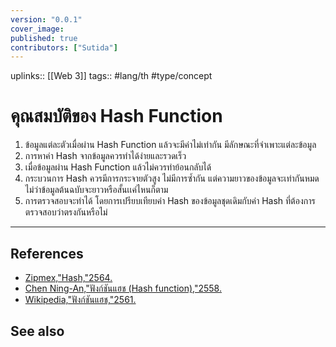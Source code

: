 ```yaml
---
version: "0.0.1"
cover_image:
published: true
contributors: ["Sutida"]
---
```

uplinks:: [[Web 3]]
tags:: #lang/th #type/concept

# คุณสมบัติของ Hash Function
1.  ข้อมูลแต่ละตัวเมื่อผ่าน Hash Function แล้วจะมีค่าไม่เท่ากัน มีลักษณะที่จำเพาะแต่ละข้อมูล
2.  การหาค่า Hash จากข้อมูลควรทำได้ง่ายและรวดเร็ว
3.  เมื่อข้อมูลผ่าน Hash Function แล้วไม่ควรทำย้อนกลับได้
4.  กระบวนการ Hash ควรมีการกระจายตัวสูง ไม่มีการซ้ำกัน แต่ความยาวของข้อมูลจะเท่ากันหมดไม่ว่าข้อมูลต้นฉบับจะยาวหรือสั้นเเค่ไหนก็ตาม
5. การตรวจสอบจะทำได้ โดยการเปรียบเทียบค่า Hash ของข้อมูลชุดเดิมกับค่า Hash ที่ต้องการตรวจสอบว่าตรงกันหรือไม่

---
## References
- [Zipmex,"Hash,"2564.](https://zipmex.com/th/glossary/hash/)
- [Chen Ning-An,"ฟังก์ชันแฮช (Hash function),"2558.](https://blog.inslash.com/%E0%B8%9F%E0%B8%B1%E0%B8%87%E0%B8%81%E0%B9%8C%E0%B8%8A%E0%B8%B1%E0%B8%99%E0%B9%81%E0%B8%AE%E0%B8%8A-hash-function-a985ed40351d)
- [Wikipedia,"ฟังก์ชันแฮช,"2561.](https://th.wikipedia.org/wiki/%E0%B8%9F%E0%B8%B1%E0%B8%87%E0%B8%81%E0%B9%8C%E0%B8%8A%E0%B8%B1%E0%B8%99%E0%B9%81%E0%B8%AE%E0%B8%8A)
## See also
